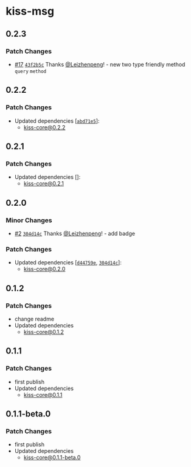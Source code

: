# kiss-msg

## 0.2.3

### Patch Changes

-   [#17](https://github.com/Leizhenpeng/design-toolkit-cn/pull/17) [`43f2b5c`](https://github.com/Leizhenpeng/design-toolkit-cn/commit/43f2b5c9c6eaba128d079e9432cd296739a00210) Thanks [@Leizhenpeng](https://github.com/Leizhenpeng)! - new two type friendly method `query` `method`

## 0.2.2

### Patch Changes

-   Updated dependencies [[`abd71e5`](https://github.com/Leizhenpeng/design-toolkit-cn/commit/abd71e5d39a2685d67f540ada5a86ebc25a6db4a)]:
    -   kiss-core@0.2.2

## 0.2.1

### Patch Changes

-   Updated dependencies []:
    -   kiss-core@0.2.1

## 0.2.0

### Minor Changes

-   [#2](https://github.com/Leizhenpeng/design-toolkit-cn/pull/2) [`304d14c`](https://github.com/Leizhenpeng/design-toolkit-cn/commit/304d14c8eb09fc94607b51e904624922b155571d) Thanks [@Leizhenpeng](https://github.com/Leizhenpeng)! - add badge

### Patch Changes

-   Updated dependencies [[`d44759e`](https://github.com/Leizhenpeng/design-toolkit-cn/commit/d44759e386cdda424e0154f9deb62dec557d5a21), [`304d14c`](https://github.com/Leizhenpeng/design-toolkit-cn/commit/304d14c8eb09fc94607b51e904624922b155571d)]:
    -   kiss-core@0.2.0

## 0.1.2

### Patch Changes

-   change readme
-   Updated dependencies
    -   kiss-core@0.1.2

## 0.1.1

### Patch Changes

-   first publish
-   Updated dependencies
    -   kiss-core@0.1.1

## 0.1.1-beta.0

### Patch Changes

-   first publish
-   Updated dependencies
    -   kiss-core@0.1.1-beta.0
